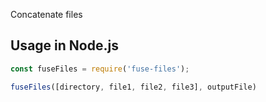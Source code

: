 Concatenate files

## Usage in Node.js

```javascript
const fuseFiles = require('fuse-files');

fuseFiles([directory, file1, file2, file3], outputFile)